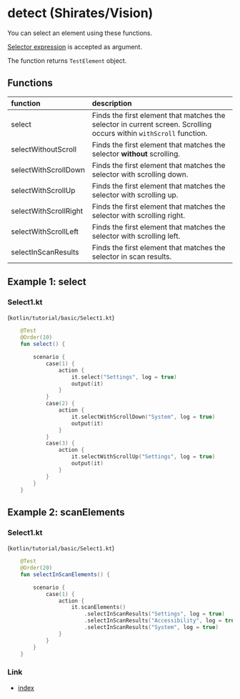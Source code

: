 # detect (Shirates/Vision)

You can select an element using these functions.

[Selector expression](../../selector_and_nickname/selector_expression.md) is accepted as argument.

The function returns `TestElement` object.

## Functions

| function              | description                                                                                                         |
|:----------------------|:--------------------------------------------------------------------------------------------------------------------|
| select                | Finds the first element that matches the selector in current screen. Scrolling occurs within `withScroll` function. |
| selectWithoutScroll   | Finds the first element that matches the selector **without** scrolling.                                            |
| selectWithScrollDown  | Finds the first element that matches the selector with scrolling down.                                              |
| selectWithScrollUp    | Finds the first element that matches the selector with scrolling up.                                                |
| selectWithScrollRight | Finds the first element that matches the selector with scrolling right.                                             |
| selectWithScrollLeft  | Finds the first element that matches the selector with scrolling left.                                              |
| selectInScanResults   | Finds the first element that matches the selector in scan results.                                                  |

## Example 1: select

### Select1.kt

(`kotlin/tutorial/basic/Select1.kt`)

```kotlin
    @Test
    @Order(10)
    fun select() {

        scenario {
            case(1) {
                action {
                    it.select("Settings", log = true)
                    output(it)
                }
            }
            case(2) {
                action {
                    it.selectWithScrollDown("System", log = true)
                    output(it)
                }
            }
            case(3) {
                action {
                    it.selectWithScrollUp("Settings", log = true)
                    output(it)
                }
            }
        }
    }
```

## Example 2: scanElements

### Select1.kt

(`kotlin/tutorial/basic/Select1.kt`)

```kotlin
    @Test
    @Order(20)
    fun selectInScanElements() {

        scenario {
            case(1) {
                action {
                    it.scanElements()
                        .selectInScanResults("Settings", log = true)
                        .selectInScanResults("Accessibility", log = true)
                        .selectInScanResults("System", log = true)
                }
            }
        }
    }
```

### Link

- [index](../../../../index.md)
